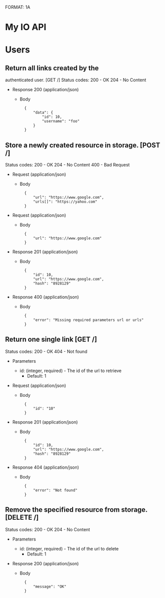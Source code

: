 FORMAT: 1A

# My IO API

# Users

## Return all links created by the
authenticated user. [GET /]
Status codes:
200 - OK
204 - No Content

+ Response 200 (application/json)
    + Body

            {
                "data": {
                    "id": 10,
                    "username": "foo"
                }
            }

## Store a newly created resource in storage. [POST /]
Status codes:
200 - OK
204 - No Content
400 - Bad Request

+ Request (application/json)
    + Body

            {
                "url": "https://www.google.com",
                "urls[]": "https://yahoo.com"
            }

+ Request (application/json)
    + Body

            {
                "url": "https://www.google.com"
            }

+ Response 201 (application/json)
    + Body

            {
                "id": 10,
                "url": "https://www.google.com",
                "hash": "8928129"
            }

+ Response 400 (application/json)
    + Body

            {
                "error": "Missing required parameters url or urls"
            }

## Return one single link [GET /]
Status codes:
200 - OK
404 - Not found

+ Parameters
    + id: (integer, required) - The id of the url to retrieve
        + Default: 1

+ Request (application/json)
    + Body

            {
                "id": "10"
            }

+ Response 201 (application/json)
    + Body

            {
                "id": 10,
                "url": "https://www.google.com",
                "hash": "8928129"
            }

+ Response 404 (application/json)
    + Body

            {
                "error": "Not found"
            }

## Remove the specified resource from storage. [DELETE /]
Status codes:
200 - OK
204 - No Content

+ Parameters
    + id: (integer, required) - The id of the url to delete
        + Default: 1

+ Response 200 (application/json)
    + Body

            {
                "message": "OK"
            }